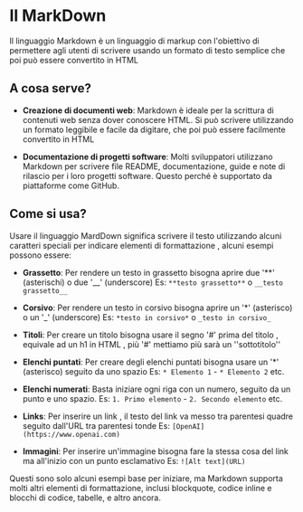 # Il MarkDown

Il linguaggio Markdown è un linguaggio di markup con l'obiettivo di permettere agli utenti di scrivere usando un formato di testo semplice che poi può essere convertito in HTML

## A cosa serve?

- **Creazione di documenti web**: Markdown è ideale per la scrittura di contenuti web senza dover conoscere HTML. Si può scrivere utilizzando un formato leggibile e facile da digitare, che poi può essere facilmente convertito in HTML 

- **Documentazione di progetti software**: Molti sviluppatori utilizzano Markdown per scrivere file README, documentazione, guide e note di rilascio per i loro progetti software. Questo perché è supportato da piattaforme come GitHub. 

## Come si usa?

Usare il linguaggio MardDown significa scrivere il testo utilizzando alcuni caratteri speciali per indicare elementi di formattazione , alcuni esempi possono essere:

- **Grassetto**: Per rendere un testo in grassetto bisogna aprire due '**' (asterischi) o due '__' (underscore) Es: `**testo grassetto**` o `__testo grassetto__`

- **Corsivo**: Per rendere un testo in corsivo bisogna aprire un '*' (asterisco) o un '_' (underscore) Es: `*testo in corsivo*` o `_testo in corsivo_`

- **Titoli**: Per creare un titolo bisogna usare il segno '#' prima del titolo , equivale ad un h1 in HTML , più '#' mettiamo più sarà un ''sottotitolo'' 

- **Elenchi puntati**: Per creare degli elenchi puntati bisogna usare un '*' (asterisco) seguito da uno spazio Es: `* Elemento 1` - `* Elemento 2` etc.

- **Elenchi numerati**: Basta iniziare ogni riga con un numero, seguito da un punto e uno spazio. Es: `1. Primo elemento` - `2. Secondo elemento` etc.

- **Links**: Per inserire un link , il testo del link va messo tra parentesi quadre seguito dall'URL tra parentesi tonde Es: `[OpenAI](https://www.openai.com)`

- **Immagini**: Per inserire un'immagine bisogna fare la stessa cosa del link ma all'inizio con un punto esclamativo Es: `![Alt text](URL)`

Questi sono solo alcuni esempi base per iniziare, ma Markdown supporta molti altri elementi di formattazione, inclusi blockquote, codice inline e blocchi di codice, tabelle, e altro ancora.